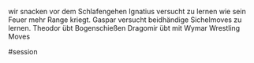 wir snacken vor dem Schlafengehen
Ignatius versucht zu lernen wie sein Feuer mehr Range kriegt.
Gaspar versucht beidhändige Sichelmoves zu lernen.
Theodor übt Bogenschießen
Dragomir übt mit Wymar Wrestling Moves





#session